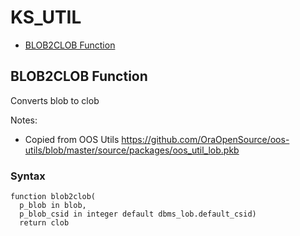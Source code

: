 # KS_UTIL






- [BLOB2CLOB Function](#blob2clob)












 
## BLOB2CLOB Function<a name="blob2clob"></a>


<p>
<p>Converts blob to clob</p><p>Notes:</p><ul>
<li>Copied from OOS Utils <a href="https://github.com/OraOpenSource/oos-utils/blob/master/source/packages/oos_util_lob.pkb">https://github.com/OraOpenSource/oos-utils/blob/master/source/packages/oos_util_lob.pkb</a></li>
</ul>

</p>

### Syntax
```plsql
function blob2clob(
  p_blob in blob,
  p_blob_csid in integer default dbms_lob.default_csid)
  return clob
```

 





 
